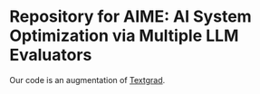 # Repository for AIME: AI System Optimization via Multiple LLM Evaluators

Our code is an augmentation of [Textgrad](https://github.com/zou-group/textgrad).
